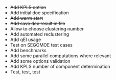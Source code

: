 * ~~Add KPLS option~~
* ~~Add initial doe specification~~
* ~~Add warm start~~
* ~~Add save doe result in file~~
* ~~Allow to choose clustering number~~
* Add automated reclustering
* Add qEI usage 
* Test on SEGOMOE test cases
* Add benchmarks
* Add some parallel computations where relevant 
* Add some options validation
* Add KPLS number of component determination
* Test, test, test